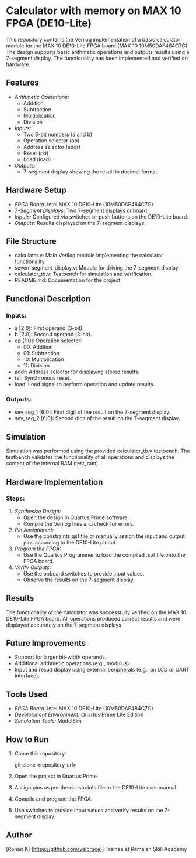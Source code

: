 # Calculator with memory on MAX 10 FPGA (DE10-Lite)

This repository contains the Verilog implementation of a basic calculator module for the MAX 10 DE10-Lite FPGA board (MAX 10 10M50DAF484C7G). The design supports basic arithmetic operations and outputs results using a 7-segment display. The functionality has been implemented and verified on hardware.

## Features
- *Arithmetic Operations:*
  - Addition
  - Subtraction
  - Multiplication
  - Division
- *Inputs:*
  - Two 3-bit numbers (a and b)
  - Operation selector (op)
  - Address selector (addr)
  - Reset (rst)
  - Load (load)
- *Outputs:*
  - 7-segment display showing the result in decimal format.

## Hardware Setup
- *FPGA Board:* Intel MAX 10 DE10-Lite (10M50DAF484C7G)
- *7-Segment Displays:* Two 7-segment displays onboard.
- *Inputs:* Configured via switches or push buttons on the DE10-Lite board.
- *Outputs:* Results displayed on the 7-segment displays.

## File Structure
- calculator.v: Main Verilog module implementing the calculator functionality.
- seven_segment_display.v: Module for driving the 7-segment display.
- calculator_tb.v: Testbench for simulation and verification.
- README.md: Documentation for the project.

## Functional Description
### Inputs:
- a [2:0]: First operand (3-bit).
- b [2:0]: Second operand (3-bit).
- op [1:0]: Operation selector:
  - 00: Addition
  - 01: Subtraction
  - 10: Multiplication
  - 11: Division
- addr: Address selector for displaying stored results.
- rst: Synchronous reset.
- load: Load signal to perform operation and update results.

### Outputs:
- sev_seg_1 [6:0]: First digit of the result on the 7-segment display.
- sev_seg_2 [6:0]: Second digit of the result on the 7-segment display.

## Simulation
Simulation was performed using the provided calculator_tb.v testbench. The testbench validates the functionality of all operations and displays the content of the internal RAM (test_ram).

## Hardware Implementation
### Steps:
1. *Synthesize Design:*
   - Open the design in Quartus Prime software.
   - Compile the Verilog files and check for errors.
2. *Pin Assignment:*
   - Use the constraints.qsf file or manually assign the input and output pins according to the DE10-Lite pinout.
3. *Program the FPGA:*
   - Use the Quartus Programmer to load the compiled .sof file onto the FPGA board.
4. *Verify Outputs:*
   - Use the onboard switches to provide input values.
   - Observe the results on the 7-segment display.

## Results
The functionality of the calculator was successfully verified on the MAX 10 DE10-Lite FPGA board. All operations produced correct results and were displayed accurately on the 7-segment displays.

## Future Improvements
- Support for larger bit-width operands.
- Additional arithmetic operations (e.g., modulus).
- Input and result display using external peripherals (e.g., an LCD or UART interface).

## Tools Used
- *FPGA Board:* Intel MAX 10 DE10-Lite (10M50DAF484C7G)
- *Development Environment:* Quartus Prime Lite Edition
- *Simulation Tools:* ModelSim

## How to Run
1. Clone this repository:
   
   git clone <repository_url>
   
2. Open the project in Quartus Prime.
3. Assign pins as per the constraints file or the DE10-Lite user manual.
4. Compile and program the FPGA.
5. Use switches to provide input values and verify results on the 7-segment display.

## Author
[Rohan K] (https://github.com/vaibruce))
Trainee at Ramaiah Skill Academy
